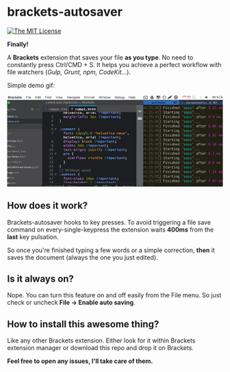 # brackets-autosaver
[![The MIT License](https://img.shields.io/badge/license-MIT-orange.svg?style=flat-square)](http://opensource.org/licenses/MIT)


**Finally!**

A **Brackets** extension that saves your file **as you type**. No need to constantly press Ctrl/CMD + S. It helps you achieve a perfect workflow with file watchers (*Gulp, Grunt, npm, CodeKit*...).

Simple demo gif:

![brackets-autosaver](img/demo.gif)

## How does it work?
Brackets-autosaver hooks to key presses. To avoid triggering a file save command on every-single-keypress the extension waits **400ms** from the **last** key pulsation.

So once you're finished typing a few words or a simple correction, **then** it saves the document (always the one you just edited).

## Is it always on?
Nope. You can turn this feature on and off easily from the File menu. So just check or uncheck **File -> Enable auto saving**.

## How to install this awesome thing?
Like any other Brackets extension. Either look for it within Brackets extension manager or download this repo and drop it on Brackets.


**Feel free to open any issues, I'll take care of them.**

